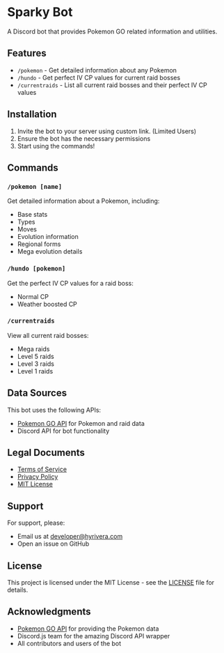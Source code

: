 # Sparky Bot

A Discord bot that provides Pokemon GO related information and utilities.

## Features

- `/pokemon` - Get detailed information about any Pokemon
- `/hundo` - Get perfect IV CP values for current raid bosses
- `/currentraids` - List all current raid bosses and their perfect IV CP values

## Installation

1. Invite the bot to your server using custom link. (Limited Users)
2. Ensure the bot has the necessary permissions
3. Start using the commands!

## Commands

### `/pokemon [name]`
Get detailed information about a Pokemon, including:
- Base stats
- Types
- Moves
- Evolution information
- Regional forms
- Mega evolution details

### `/hundo [pokemon]`
Get the perfect IV CP values for a raid boss:
- Normal CP
- Weather boosted CP

### `/currentraids`
View all current raid bosses:
- Mega raids
- Level 5 raids
- Level 3 raids
- Level 1 raids

## Data Sources

This bot uses the following APIs:
- [Pokemon GO API](https://github.com/pokemon-go-api/pokemon-go-api) for Pokemon and raid data
- Discord API for bot functionality

## Legal Documents

- [Terms of Service](TERMS.md)
- [Privacy Policy](PRIVACY.md)
- [MIT License](LICENSE)

## Support

For support, please:
- Email us at developer@hyrivera.com
- Open an issue on GitHub

## License

This project is licensed under the MIT License - see the [LICENSE](LICENSE) file for details.

## Acknowledgments

- [Pokemon GO API](https://github.com/pokemon-go-api/pokemon-go-api) for providing the Pokemon data
- Discord.js team for the amazing Discord API wrapper
- All contributors and users of the bot 